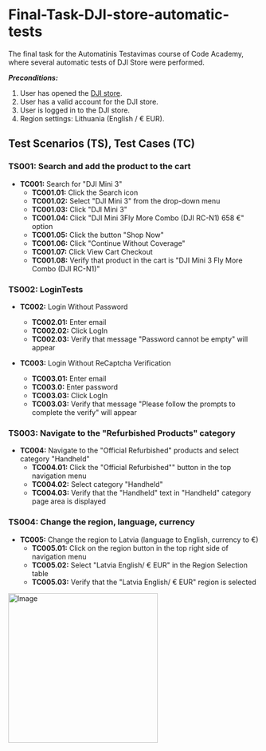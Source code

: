 # Final-Task-DJI-store-automatic-tests

The final task for the Automatinis Testavimas course of Code Academy, where several automatic tests of DJI Store were performed.

***Preconditions:***
1. User has opened the [DJI store](https://store.dji.com/lt).
2. User has a valid account for the DJI store.
3. User is logged in to the DJI store.
4. Region settings: Lithuania (English / € EUR).

## Test Scenarios (TS), Test Cases (TC)

### TS001: Search and add the product to the cart

- **TC001:** Search for "DJI Mini 3"
  - **TC001.01:** Click the Search icon
  - **TC001.02:** Select "DJI Mini 3" from the drop-down menu
  - **TC001.03:** Click "DJI Mini 3"
  - **TC001.04:** Click "DJI Mini 3Fly More Combo (DJI RC-N1) 658 €" option
  - **TC001.05:** Click the button "Shop Now"
  - **TC001.06:** Click "Continue Without Coverage"
  - **TC001.07:** Click View Cart Checkout
  - **TC001.08:** Verify that product in the cart is "DJI Mini 3 Fly More Combo (DJI RC-N1)"

### TS002: LoginTests

- **TC002:** Login Without Password
  - **TC002.01:** Enter email
  - **TC002.02:** Click LogIn
  - **TC002.03:** Verify that message "Password cannot be empty" will appear

- **TC003:** Login Without ReCaptcha Verification
  - **TC003.01:** Enter email
  - **TC003.0:** Enter password
  - **TC003.03:** Click LogIn
  - **TC003.03:** Verify that message "Please follow the prompts to complete the verify" will appear

### TS003: Navigate to the "Refurbished Products" category

- **TC004:** Navigate to the "Official Refurbished" products and select category "Handheld"
  - **TC004.01:** Click the "Official Refurbished"" button in the top navigation menu
  - **TC004.02:** Select category "Handheld"
  - **TC004.03:** Verify that the "Handheld" text in "Handheld" category page area is displayed

### TS004: Change the region, language, currency

- **TC005:** Change the region to Latvia (language to English, currency to €)
  - **TC005.01:** Click on the region button in the top right side of navigation menu
  - **TC005.02:** Select "Latvia English/ € EUR" in the Region Selection table
  - **TC005.03:** Verify that the "Latvia English/ € EUR" region is selected
  
<img src="https://stormsend1.djicdn.com/tpc/uploads/carousel/image/0d6a58a5c7ee8f474e5a34113c5d6d37@ultra.jpg" alt="Image" width="300" height="300" />
